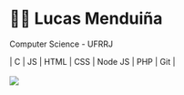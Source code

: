 <link rel="stylesheet" href="https://cdn.jsdelivr.net/gh/devicons/devicon@v2.14.0/devicon.min.css">

<h1>👨‍💻 Lucas Menduiña</h1>
<p>Computer Science - UFRRJ</p>
| C | JS | HTML | CSS | Node JS | PHP | Git |
  <div align="left"><br> 
  <a href = "mailto:lucasmenduina.cc@gmail.com"><img src="https://img.shields.io/badge/-Gmail-%23333?style=for-the-badge&logo=gmail&logoColor=white" target="_blank"></a>
  </div>
 
  <!--![Snake animation](https://github.com/ImNotMenduina/ImNotMenduina/blob/output/github-contribution-grid-snake.svg) -->
 

<!--
**ImNotMenduina/ImNotMenduina** is a ✨ _special_ ✨ repository because its `README.md` (this file) appears on your GitHub profile.

Here are some ideas to get you started:

- 🔭 I’m currently working on ...
- 🌱 I’m currently learning ...
- 👯 I’m looking to collaborate on ...
- 🤔 I’m looking for help with ...
- 💬 Ask me about ...
- 📫 How to reach me: ...
- 😄 Pronouns: ...
- ⚡ Fun fact: ...
-->

